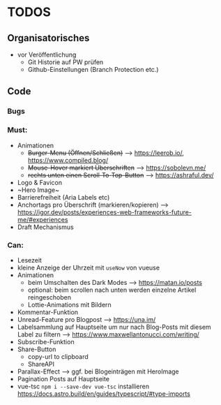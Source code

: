 # TODOS

## Organisatorisches

- vor Veröffentlichung
  - Git Historie auf PW prüfen
  - Github-Einstellungen (Branch Protection etc.)

## Code

### Bugs

### Must:

- Animationen
  - ~~Burger-Menu (Öffnen/Schließen)~~ --> https://leerob.io/, https://www.compiled.blog/
  - ~~Mouse-Hover markiert Überschriften~~ --> https://sobolevn.me/
  - ~~rechts unten einen Scroll-To-Top-Button~~ --> https://ashraful.dev/
- Logo & Favicon
- ~Hero Image~
- Barrierefreiheit (Aria Labels etc)
- Anchortags pro Überschrift (markieren/kopieren) --> https://igor.dev/posts/experiences-web-frameworks-future-me/#experiences
- Draft Mechanismus

### Can:

- Lesezeit
- kleine Anzeige der Uhrzeit mit `useNow` von vueuse
- Animationen
  - beim Umschalten des Dark Modes --> https://matan.io/posts
  - optional: beim scrollen nach unten werden einzelne Artikel reingeschoben
  - Lottie-Animations mit Bildern
- Kommentar-Funktion
- Unread-Feature pro Blogpost --> https://una.im/
- Labelsammlung auf Hauptseite um nur nach Blog-Posts mit diesem Label zu filtern --> https://www.maxwellantonucci.com/writing/
- Subscribe-Funktion
- Share-Button
  - copy-url to clipboard
  - ShareAPI
- Parallax-Effect --> ggf. bei Blogeinträgen mit HeroImage
- Pagination Posts auf Hauptseite
- vue-tsc `npm i --save-dev vue-tsc` installieren https://docs.astro.build/en/guides/typescript/#type-imports
